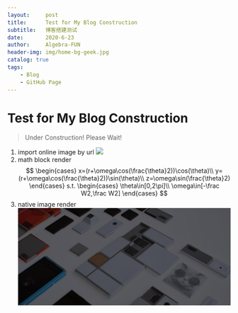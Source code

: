 ```yaml
---
layout:     post
title:      Test for My Blog Construction
subtitle:   博客搭建测试
date:       2020-6-23
author:     Algebra-FUN
header-img: img/home-bg-geek.jpg
catalog: true
tags:
    - Blog
    - GitHub Page
---
```

# Test for My Blog Construction
> Under Construction!
> Please Wait!
1. import online image by url
![](http://img.1sucai.com/tuku/yulantu/110923/8881-1109230Q91167.jpg)
2. math block render
$$
\begin{cases}
x=(r+\omega\cos(\frac{\theta}2))\cos(\theta)\\
y=(r+\omega\cos(\frac{\theta}2))\sin(\theta)\\
z=\omega\sin(\frac{\theta}2)
\end{cases}
s.t.
\begin{cases}
\theta\in[0,2\pi]\\
\omega\in[-\frac W2,\frac W2]
\end{cases}
$$
3. native image render
![](./img/tag-bg.jpg)
